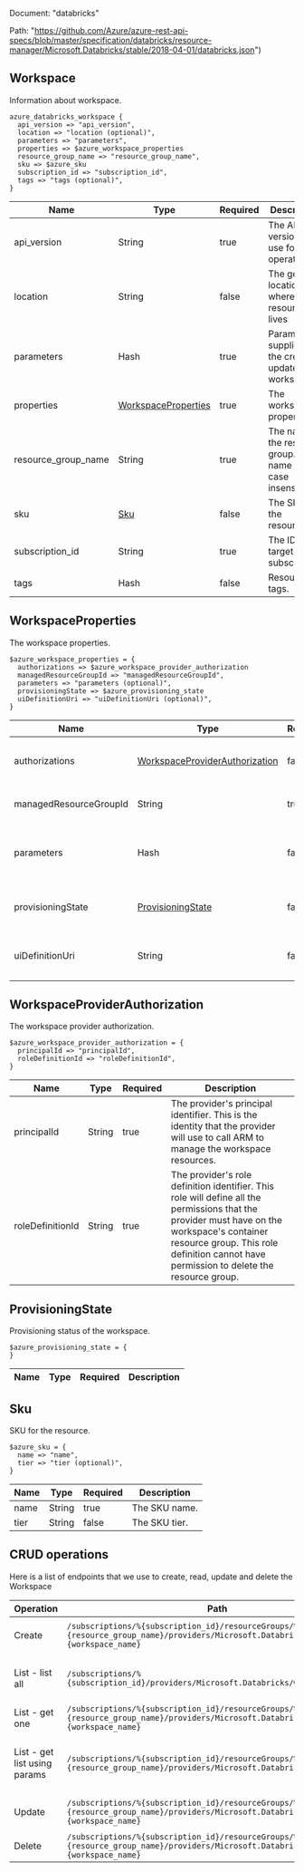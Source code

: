 Document: "databricks"


Path: "https://github.com/Azure/azure-rest-api-specs/blob/master/specification/databricks/resource-manager/Microsoft.Databricks/stable/2018-04-01/databricks.json")

## Workspace

Information about workspace.

```puppet
azure_databricks_workspace {
  api_version => "api_version",
  location => "location (optional)",
  parameters => "parameters",
  properties => $azure_workspace_properties
  resource_group_name => "resource_group_name",
  sku => $azure_sku
  subscription_id => "subscription_id",
  tags => "tags (optional)",
}
```

| Name        | Type           | Required       | Description       |
| ------------- | ------------- | ------------- | ------------- |
|api_version | String | true | The API version to use for this operation. |
|location | String | false | The geo-location where the resource lives |
|parameters | Hash | true | Parameters supplied to the create or update a workspace. |
|properties | [WorkspaceProperties](#workspaceproperties) | true | The workspace properties. |
|resource_group_name | String | true | The name of the resource group. The name is case insensitive. |
|sku | [Sku](#sku) | false | The SKU of the resource. |
|subscription_id | String | true | The ID of the target subscription. |
|tags | Hash | false | Resource tags. |
        
## WorkspaceProperties

The workspace properties.

```puppet
$azure_workspace_properties = {
  authorizations => $azure_workspace_provider_authorization
  managedResourceGroupId => "managedResourceGroupId",
  parameters => "parameters (optional)",
  provisioningState => $azure_provisioning_state
  uiDefinitionUri => "uiDefinitionUri (optional)",
}
```

| Name        | Type           | Required       | Description       |
| ------------- | ------------- | ------------- | ------------- |
|authorizations | [WorkspaceProviderAuthorization](#workspaceproviderauthorization) | false | The workspace provider authorizations. |
|managedResourceGroupId | String | true | The managed resource group Id. |
|parameters | Hash | false | Name and value pairs that define the workspace parameters. |
|provisioningState | [ProvisioningState](#provisioningstate) | false | The workspace provisioning state. |
|uiDefinitionUri | String | false | The blob URI where the UI definition file is located. |
        
## WorkspaceProviderAuthorization

The workspace provider authorization.

```puppet
$azure_workspace_provider_authorization = {
  principalId => "principalId",
  roleDefinitionId => "roleDefinitionId",
}
```

| Name        | Type           | Required       | Description       |
| ------------- | ------------- | ------------- | ------------- |
|principalId | String | true | The provider's principal identifier. This is the identity that the provider will use to call ARM to manage the workspace resources. |
|roleDefinitionId | String | true | The provider's role definition identifier. This role will define all the permissions that the provider must have on the workspace's container resource group. This role definition cannot have permission to delete the resource group. |
        
## ProvisioningState

Provisioning status of the workspace.

```puppet
$azure_provisioning_state = {
}
```

| Name        | Type           | Required       | Description       |
| ------------- | ------------- | ------------- | ------------- |
        
## Sku

SKU for the resource.

```puppet
$azure_sku = {
  name => "name",
  tier => "tier (optional)",
}
```

| Name        | Type           | Required       | Description       |
| ------------- | ------------- | ------------- | ------------- |
|name | String | true | The SKU name. |
|tier | String | false | The SKU tier. |



## CRUD operations

Here is a list of endpoints that we use to create, read, update and delete the Workspace

| Operation | Path | Verb | Description | OperationID |
| ------------- | ------------- | ------------- | ------------- | ------------- |
|Create|`/subscriptions/%{subscription_id}/resourceGroups/%{resource_group_name}/providers/Microsoft.Databricks/workspaces/%{workspace_name}`|Put|Creates a new workspace.|Workspaces_CreateOrUpdate|
|List - list all|`/subscriptions/%{subscription_id}/providers/Microsoft.Databricks/workspaces`|Get|Gets all the workspaces within a subscription.|Workspaces_ListBySubscription|
|List - get one|`/subscriptions/%{subscription_id}/resourceGroups/%{resource_group_name}/providers/Microsoft.Databricks/workspaces/%{workspace_name}`|Get|Gets the workspace.|Workspaces_Get|
|List - get list using params|`/subscriptions/%{subscription_id}/resourceGroups/%{resource_group_name}/providers/Microsoft.Databricks/workspaces`|Get|Gets all the workspaces within a resource group.|Workspaces_ListByResourceGroup|
|Update|`/subscriptions/%{subscription_id}/resourceGroups/%{resource_group_name}/providers/Microsoft.Databricks/workspaces/%{workspace_name}`|Put|Creates a new workspace.|Workspaces_CreateOrUpdate|
|Delete|`/subscriptions/%{subscription_id}/resourceGroups/%{resource_group_name}/providers/Microsoft.Databricks/workspaces/%{workspace_name}`|Delete|Deletes the workspace.|Workspaces_Delete|
